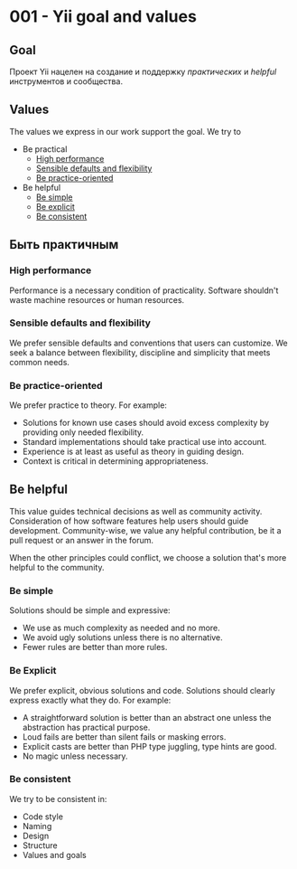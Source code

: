 # 001 - Yii goal and values

## Goal

Проект Yii нацелен на создание и поддержку _практических_ и _helpful_ инструментов и сообщества.

## Values

The values we express in our work support the goal. We try to

- Be practical
  - [High performance](#high-performance)
  - [Sensible defaults and flexibility](#sensible-defaults-and-flexibility)
  - [Be practice-oriented](#be-practice-oriented)
- Be helpful
  - [Be simple](#be-simple)
  - [Be explicit](#be-explicit)
  - [Be consistent](#be-consistent)

## Быть практичным

### High performance

Performance is a necessary condition of practicality. Software shouldn't waste machine resources or human resources.

### Sensible defaults and flexibility

We prefer sensible defaults and conventions that users can customize.
We seek a balance between flexibility, discipline and simplicity that meets common needs.

### Be practice-oriented

We prefer practice to theory. For example:

- Solutions for known use cases should avoid excess complexity by providing only needed flexibility.
- Standard implementations should take practical use into account.
- Experience is at least as useful as theory in guiding design.
- Context is critical in determining appropriateness.

## Be helpful

This value guides technical decisions as well as community activity.
Consideration of how software features help users should guide development.
Community-wise, we value any helpful contribution, be it a pull request or an answer in the forum.

When the other principles could conflict, we choose a solution that's more helpful to the community.

### Be simple

Solutions should be simple and expressive:

- We use as much complexity as needed and no more.
- We avoid ugly solutions unless there is no alternative.
- Fewer rules are better than more rules.

### Be Explicit

We prefer explicit, obvious solutions and code. Solutions should clearly express exactly what they do. For example:

- A straightforward solution is better than an abstract one unless the abstraction has practical purpose.
- Loud fails are better than silent fails or masking errors.
- Explicit casts are better than PHP type juggling, type hints are good.
- No magic unless necessary.

### Be consistent

We try to be consistent in:

- Code style
- Naming
- Design
- Structure
- Values and goals
